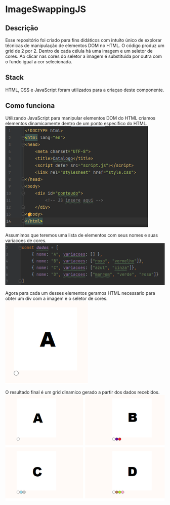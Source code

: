 # ImageSwappingJS


## Descrição
Esse repositório foi criado para fins didáticos com intuíto único de explorar técnicas de manipulação de elementos DOM no HTML.
O código produz um grid de 2 por 2. Dentro de cada célula há uma imagem e um seletor de cores.
Ao clicar nas cores do seletor a imagem é substituida por outra com o fundo igual a cor selecionada.

## Stack
HTML, CSS e JavaScript foram utilizados para a criaçao deste componente.

## Como funciona
Utilizando JavaScript para manipular elementos DOM do HTML criamos elementos dinamicamente dentro de um ponto especifico do HTML.
![index.png](.media%2Findex.png)

Assumimos que teremos uma lista de elementos com seus nomes e suas variacoes de cores.
![dados.png](.media%2Fdados.png)

Agora para cada um desses elementos geramos HTML necessario para obter um div com a imagem e o seletor de cores.
![item.png](.media%2Fitem.png)

O resultado final é um grid dinamico gerado a partir dos dados recebidos.
![grid.png](.media%2Fgrid.png)